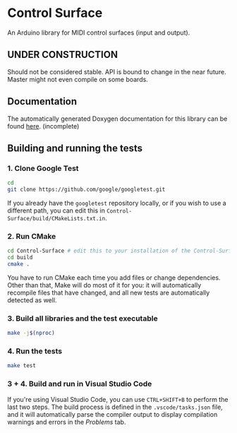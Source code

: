 # Control Surface
An Arduino library for MIDI control surfaces (input and output).  
## UNDER CONSTRUCTION
Should not be considered stable. API is bound to change in the near future. Master might not even compile on some boards.
## Documentation
The automatically generated Doxygen documentation for this library can be found [here](https://tttapa.github.io/Control-Surface/Doc/Doxygen/index.html). (incomplete)

## Building and running the tests

### 1. Clone Google Test

```sh
cd
git clone https://github.com/google/googletest.git
```

If you already have the `googletest` repository locally, or if you wish to use
a different path, you can edit this in `Control-Surface/build/CMakeLists.txt.in`.

### 2. Run CMake
```sh
cd Control-Surface # edit this to your installation of the Control-Surface repo.
cd build
cmake .
```

You have to run CMake each time you add files or change dependencies. Other than
that, Make will do most of it for you: it will automatically recompile files 
that have changed, and all new tests are automatically detected as well.

### 3. Build all libraries and the test executable
```sh
make -j$(nproc)
```

### 4. Run the tests
```sh
make test
```

### 3 + 4. Build and run in Visual Studio Code
If you're using Visual Studio Code, you can use `CTRL+SHIFT+B` to perform the
last two steps. The build process is defined in the `.vscode/tasks.json` file,
and it will automatically parse the compiler output to display compilation 
warnings and errors in the _Problems_ tab.